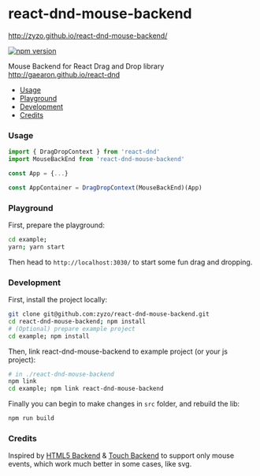 # react-dnd-mouse-backend

http://zyzo.github.io/react-dnd-mouse-backend/

[![npm version](https://badge.fury.io/js/react-dnd-mouse-backend.svg)](https://badge.fury.io/js/react-dnd-mouse-backend)

Mouse Backend for React Drag and Drop library http://gaearon.github.io/react-dnd

- [Usage](#Usage)
- [Playground](#Playground)
- [Development](#Development)
- [Credits](#Credits)

### Usage

```js
import { DragDropContext } from 'react-dnd'
import MouseBackEnd from 'react-dnd-mouse-backend'

const App = {...}

const AppContainer = DragDropContext(MouseBackEnd)(App)
```

### Playground

First, prepare the playground:

```sh
cd example;
yarn; yarn start
```

Then head to `http://localhost:3030/` to start some fun drag and dropping.

### Development

First, install the project locally:

```sh
git clone git@github.com:zyzo/react-dnd-mouse-backend.git
cd react-dnd-mouse-backend; npm install
# (Optional) prepare example project
cd example; npm install
```

Then, link react-dnd-mouse-backend to example project (or your js project):
```sh
# in ./react-dnd-mouse-backend
npm link
cd example; npm link react-dnd-mouse-backend
```

Finally you can begin to make changes in `src` folder, and rebuild the lib:

```sh
npm run build
```


### Credits
Inspired by [HTML5 Backend](https://github.com/gaearon/react-dnd-html5-backend) & [Touch Backend](https://github.com/yahoo/react-dnd-touch-backend) to support only mouse events, which work much better in some cases, like svg.
